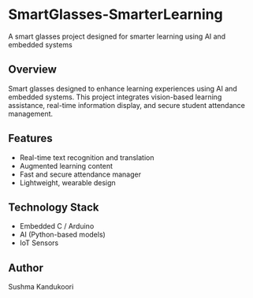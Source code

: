 # SmartGlasses-SmarterLearning
A smart glasses project designed for smarter learning using AI and embedded systems

## Overview
Smart glasses designed to enhance learning experiences using AI and embedded systems. 
This project integrates vision-based learning assistance, real-time information display, 
and secure student attendance management.

## Features
- Real-time text recognition and translation
- Augmented learning content
- Fast and secure attendance manager
- Lightweight, wearable design

## Technology Stack
- Embedded C / Arduino
- AI (Python-based models)
- IoT Sensors

## Author
Sushma Kandukoori
